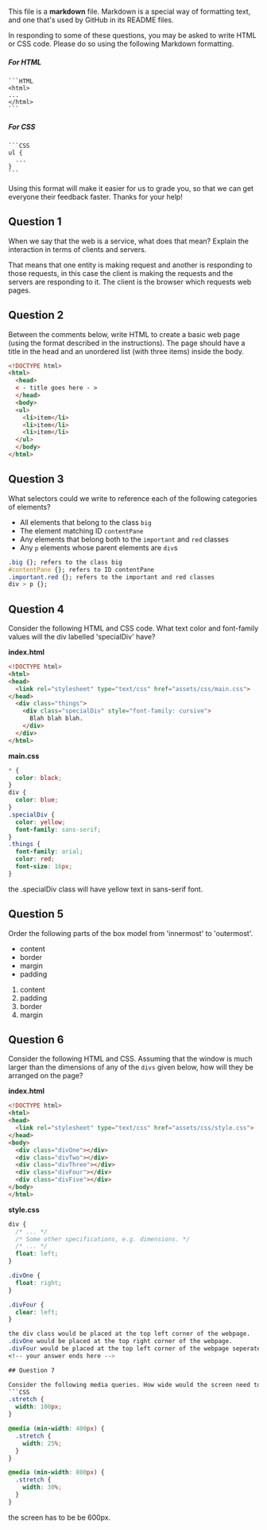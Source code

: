 This file is a **markdown** file. Markdown is a special way of formatting text, and one that's used by GitHub in its README files.

In responding to some of these questions, you may be asked to write HTML or CSS code. Please do so using the following Markdown formatting.

##### For HTML
    ```HTML
    <html>
    ...
    </html>
    ```

##### For CSS
    ```CSS
    ul {
      ...
    }
    ```

Using this format will make it easier for us to grade you, so that we can get everyone their feedback faster. Thanks for your help!

## Question 1

When we say that the web is a service, what does that mean? Explain the interaction in terms of clients and servers.
<!-- your answer starts here -->
That means that one entity is making request and another is responding to those requests, in this case the client is making the requests and the servers are responding to it. The client is the browser which requests web pages.
<!-- your answer ends here -->

## Question 2

Between the comments below, write HTML to create a basic web page (using the format described in the instructions). The page should have a title in the head and an unordered list (with three items) inside the body.
<!-- your answer starts here -->
```HTML
<!DOCTYPE html>
<html>
  <head>
  < - title goes here - >
  </head>
  <body>
  <ul>
    <li>item</li>
    <li>item</li>
    <li>item</li>
  </ul>
  </body>
</html>
```
<!-- your answer ends here -->

## Question 3

What selectors could we write to reference each of the following categories of elements?
* All elements that belong to the class `big`
* The element matching ID `contentPane`
* Any elements that belong both to the `important` and `red` classes
* Any `p` elements whose parent elements are `div`s

<!-- your answer starts here -->
```CSS
.big {}; refers to the class big
#contentPane {}; refers to ID contentPane
.important.red {}; refers to the important and red classes
div > p {};
```
<!-- your answer ends here -->

## Question 4

Consider the following HTML and CSS code. What text color and font-family values will the div labelled 'specialDiv' have?

**index.html**
```HTML
<!DOCTYPE html>
<html>
<head>
  <link rel="stylesheet" type="text/css" href="assets/css/main.css">
</head>
  <div class="things">
    <div class="specialDiv" style="font-family: cursive">
      Blah blah blah.
    </div>
  </div>
</html>
```

**main.css**
```CSS
* {
  color: black;
}
div {
  color: blue;
}
.specialDiv {
  color: yellow;
  font-family: sans-serif;
}
.things {
  font-family: arial;
  color: red;
  font-size: 16px;
}
```

<!-- your answer starts here -->
the .specialDiv class will have yellow text in sans-serif font.
<!-- your answer ends here -->

## Question 5

Order the following parts of the box model from 'innermost' to 'outermost'.
* content
* border
* margin
* padding

<!-- your answer starts here -->
1. content
2. padding
3. border
4. margin
<!-- your answer ends here -->

## Question 6

Consider the following HTML and CSS. Assuming that the window is much larger than the dimensions of any of the `divs` given below, how will they be arranged on the page?

**index.html**
```HTML
<!DOCTYPE html>
<html>
<head>
  <link rel="stylesheet" type="text/css" href="assets/css/style.css">
</head>
<body>
  <div class="divOne"></div>
  <div class="divTwo"></div>
  <div class="divThree"></div>
  <div class="divFour"></div>
  <div class="divFive"></div>
</body>
</html>
```

**style.css**
```CSS
div {
  /* ... */
  /* Some other specifications, e.g. dimensions. */
  /* ... */
  float: left;
}

.divOne {
  float: right;
}

.divFour {
  clear: left;
}
```

<!-- your answer starts here -->
```CSS
the div class would be placed at the top left corner of the webpage.
.divOne would be placed at the top right corner of the webpage.
.divFour would be placed at the top left corner of the webpage seperate from the other divs.
<!-- your answer ends here -->

## Question 7

Consider the following media queries. How wide would the screen need to be for elements with the class `stretch` to have a width of 150 pixels?
```CSS
.stretch {
  width: 100px;
}

@media (min-width: 400px) {
  .stretch {
    width: 25%;
  }
}

@media (min-width: 800px) {
  .stretch {
    width: 30%;
  }
}
```

<!-- your answer starts here -->
the screen has to be be 600px.
<!-- your answer ends here -->

